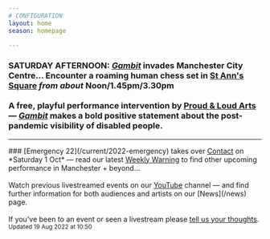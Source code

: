 ```yaml
---
# CONFIGURATION
layout: home
season: homepage

---
```

### SATURDAY AFTERNOON: *[Gambit](/current/2022-springsummer/gambit)* invades Manchester City Centre… Encounter a roaming human chess set in <a href="https://creativetourist.com/venue/st-anns-square" target="_blank">St Ann's Square</a> *from about* Noon/1.45pm/3.30pm<br><br>A free, playful performance intervention by <a href="https://proudandloudarts.com" target="_blank">Proud & Loud Arts</a> — *[Gambit](/current/2022-springsummer/gambit)* makes a bold positive statement about the post-pandemic visibility of disabled people.
<hr>         
### [Emergency 22](/current/2022-emergency) takes over <a href="https://contactmcr.com" target="_blank">Contact</a> on *Saturday 1 Oct* — read our latest <a href="http://wordofwarning.posthaven.com" target="_blank">Weekly Warning</a> to find other upcoming performance in Manchester + beyond…<br><br>Watch previous livestreamed events on our <a href="http://bit.ly/YTwarnmcr" target="_blank">YouTube</a> channel — and find further information for both audiences and artists on our [News](/news) page.<br><br>If you've been to an event or seen a livestream please <a href="http://bit.ly/warnmcrfeedback" target="_blank">tell us your thoughts</a>.         
<small>Updated 19 Aug 2022 at 10:50</small>
